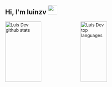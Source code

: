 <h2 align="left">Hi, I'm luinzv <img src="https://media.giphy.com/media/hvRJCLFzcasrR4ia7z/giphy.gif" width="30"></h2>

<div align="left">
  <img
    width="48%" height="195px"
    src="https://github-readme-stats.vercel.app/api?username=bastndev&show_icons=true&count_private=true&hide_border=false&border_color=ffffff&title_color=02D9F7FF&icon_color=02D9F7FF&text_color=c9d1d9&bg_color=ffffff10"
    alt="Luis Dev github stats"
  /><!--
  --><img
    width="41%" height="195px"
    src="https://github-readme-stats.vercel.app/api/top-langs/?username=bastndev&layout=compact&hide_border=false&border_color=ffffff&title_color=02D9F7FF&text_color=02D9F7FF&bg_color=ffffff10"
    alt="Luis Dev top languages"
  />
</div>
